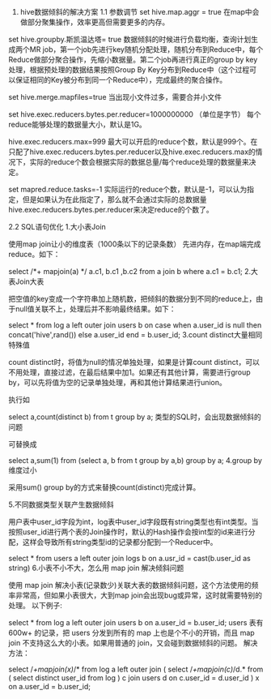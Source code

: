 1. hive数据倾斜的解决方案
1.1 参数调节
set hive.map.aggr = true
在map中会做部分聚集操作，效率更高但需要更多的内存。

set hive.groupby.‎斯凯温达塔‎= true
数据倾斜的时候进行负载均衡，查询计划生成两个MR job，第一个job先进行key随机分配处理，随机分布到Reduce中，每个Reduce做部分聚合操作，先缩小数据量。第二个job再进行真正的group by key处理，根据预处理的数据结果按照Group By Key分布到Reduce中（这个过程可以保证相同的Key被分布到同一个Reduce中），完成最终的聚合操作。

set hive.merge.mapfiles=true
当出现小文件过多，需要合并小文件

set hive.exec.reducers.bytes.per.reducer=1000000000 （单位是字节）
每个reduce能够处理的数据量大小，默认是1G。

hive.exec.reducers.max=999
最大可以开启的reduce个数，默认是999个。在只配了hive.exec.reducers.bytes.per.reducer以及hive.exec.reducers.max的情况下，实际的reduce个数会根据实际的数据总量/每个reduce处理的数据量来决定。

set mapred.reduce.tasks=-1
实际运行的reduce个数，默认是-1，可以认为指定，但是如果认为在此指定了，那么就不会通过实际的总数据量hive.exec.reducers.bytes.per.reducer来决定reduce的个数了。

2.2 SQL语句优化
1.大小表Join

使用map join让小的维度表（1000条以下的记录条数） 先进内存，在map端完成reduce。如下：

select /*+ mapjoin(a) */ 
a.c1, b.c1 ,b.c2
from a join b 
where a.c1 = b.c1;
2.大表Join大表

把空值的key变成一个字符串加上随机数，把倾斜的数据分到不同的reduce上，由于null值关联不上，处理后并不影响最终结果。如下：

select * from log a 
left outer join users b 
on 
case when a.user_id is null 
then concat('hive',rand()) 
else a.user_id end = b.user_id;
3.count distinct大量相同特殊值

count distinct时，将值为null的情况单独处理，如果是计算count distinct，可以不用处理，直接过滤，在最后结果中加1。如果还有其他计算，需要进行group by，可以先将值为空的记录单独处理，再和其他计算结果进行union。

执行如

select a,count(distinct b) from t group by a;
类型的SQL时，会出现数据倾斜的问题

可替换成

select a,sum(1) from (select a, b from t group by a,b) group by a;
4.group by维度过小

采用sum() group by的方式来替换count(distinct)完成计算。

5.不同数据类型关联产生数据倾斜

用户表中user_id字段为int，log表中user_id字段既有string类型也有int类型。当按照user_id进行两个表的Join操作时，默认的Hash操作会按int型的id来进行分配，这样会导致所有string类型id的记录都分配到一个Reducer中。

select * from users a
left outer join logs b
on a.usr_id = cast(b.user_id as string)
6.小表不小不大，怎么用 map join 解决倾斜问题

使用 map join 解决小表(记录数少)关联大表的数据倾斜问题，这个方法使用的频率非常高，但如果小表很大，大到map join会出现bug或异常，这时就需要特别的处理。 以下例子:

select * from log a
left outer join users b
on a.user_id = b.user_id;
users 表有 600w+ 的记录，把 users 分发到所有的 map 上也是个不小的开销，而且 map join 不支持这么大的小表。如果用普通的 join，又会碰到数据倾斜的问题。
解决方法：

select /*+mapjoin(x)*/* from log a
  left outer join (
    select  /*+mapjoin(c)*/d.*
      from ( select distinct user_id from log ) c
      join users d
      on c.user_id = d.user_id
    ) x
  on a.user_id = b.user_id;





